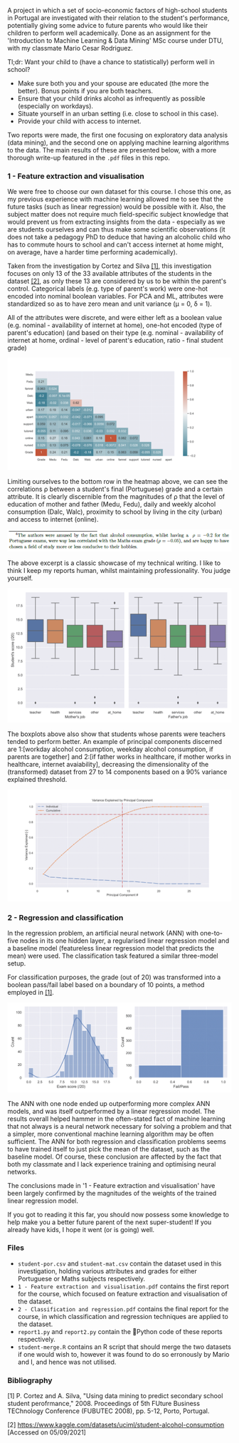 A project in which a set of socio-economic factors of high-school students in Portugal are investigated with their relation to the student's performance, potentially giving some advice to future parents who would like their children to perform well academically. Done as an assignment for the 'Introduction to Machine Learning & Data Mining' MSc course under DTU, with my classmate Mario Cesar Rodriguez.

Tl;dr: Want your child to (have a chance to statistically) perform well in school?
- Make sure both you and your spouse are educated (the more the better). Bonus points if you are both teachers. 
- Ensure that your child drinks alcohol as infrequently as possible (especially on workdays). 
- Situate yourself in an urban setting (i.e. close to school in this case).
- Provide your child with access to internet.

Two reports were made, the first one focusing on exploratory data analysis (data mining), and the second one on applying machine learning algorithms to the data. The main results of these are presented below, with a more thorough write-up featured in the `.pdf` files in this repo.

### 1 - Feature extraction and visualisation
We were free to choose our own dataset for this course. I chose this one, as my previous experience with machine learning allowed me to see that the future tasks (such as linear regression) would be possible with it. Also, the subject matter does not require much field-specific subject knowledge that would prevent us from extracting insights from the data - especially as we are students ourselves and can thus make some scientific observations (it does not take a pedagogy PhD to deduce that having an alcoholic child who has to commute hours to school and can't access internet at home might, on average, have a harder time performing academically).

Taken from the investigation by Cortez and Silva [[1]](#1), this investigation focuses on only 13 of the 33 available attributes of the students in the dataset [[2]](#2), as only these 13 are considered by us to be within the parent's control. Categorical labels (e.g. type of parent's work) were one-hot encoded into nominal boolean variables. For PCA and ML, attributes were standardized so as to have zero mean and unit variance (μ = 0, δ = 1).

All of the attributes were discrete, and were either left as a boolean value (e.g. nominal - availability of internet at home), one-hot encoded (type of parent's education)  (and based on their type (e.g. nominal - availability of internet at home, ordinal - level of parent's education, ratio - final student grade)

<img src="plots/correlation_heatmap-1.png" alt="Correlation heatmap">

Limiting ourselves to the bottom row in the heatmap above, we can see the correlations ρ between a student's final (Portuguese) grade and a certain attribute. It is clearly discernible from the magnitudes of ρ that the level of education of mother and father (Medu, Fedu), daily and weekly alcohol consumption (Dalc, Walc), proximity to school by living in the city (urban) and access to internet (online).

<img src="plots/alcohol_observation.png" alt="Funny excerpt from Report 1">

The above excerpt is a classic showcase of my technical writing. I like to think I keep my reports human, whilst maintaining professionality. You judge yourself.

<img src="plots/parents_job-1.png" alt="Parents job boxplots">

The boxplots above also show that students whose parents were teachers tended to perform better. An example of principal components discerned are 1:[workday alcohol consumption, weekday alcohol consumption, if parents are together] and 2:[if father works in healthcare, if mother works in healthcare, internet avaiability], decreasing the dimensionality of the (transformed) dataset from 27 to 14 components based on a 90% variance explained threshold.

<img src="plots/pca_ve-1.png" alt="PCA variance explained.">


### 2 - Regression and classification

In the regression problem, an artificial neural network (ANN) with one-to-five nodes in its one hidden layer, a regularised linear regression model and a baseline model (featureless linear regression model that predicts the mean) were used. The classification task featured a similar three-model setup.

For classification purposes, the grade (out of 20) was transformed into a boolean pass/fail label based on a boundary of 10 points, a method employed in [[1]](#1). 

<img src="plots/grades_distro-1.png" alt="Grades distribution">

The ANN with one node ended up outperforming more complex ANN models, and was itself outperformed by a linear regression model. The results overall helped hammer in the often-stated fact of machine learning that not always is a neural network necessary for solving a problem and that a simpler, more conventional machine learning algorithm may be often sufficient. The ANN for both regression and classification problems seems to have trained itself to just pick the mean of the dataset, such as the baseline model. Of course, these conclusion are affected by the fact that both my classmate and I lack experience training and optimising neural networks. 

The conclusions made in '1 - Feature extraction and visualisation' have been largely confirmed by the magnitudes of the weights of the trained linear regression model.

If you got to reading it this far, you should now possess some knowledge to help make you a better future parent of the next super-student! If you already have kids, I hope it went (or is going) well.

### Files
- `student-por.csv` and `student-mat.csv` contain the dataset used in this investigation, holding various attributes and grades for either Portuguese or Maths subjects respectively.  
- `1 - Feature extraction and visualisation.pdf` contains the first report for the course, which focused on feature extraction and visualisation of the dataset.
- `2 - Classification and regression.pdf` contains the final report for the course, in which classification and regression techniques are applied to the dataset.
- `report1.py` and `report2.py` contain the :snake:Python code of these reports respectively.
- `student-merge.R` contains an R script that should merge the two datasets if one would wish to, however it was found to do so erronously by Mario and I, and hence was not utilised.

### Bibliography
<a id="1">[1]</a>
P. Cortez and A. Silva, "Using data mining to predict secondary school student perofrmance," 2008. Proceedings of 5th FUture Business TEChnology Conference (FUBUTEC 2008), pp. 5-12, Porto, Portugal.

<a id="2">[2]</a>
https://www.kaggle.com/datasets/uciml/student-alcohol-consumption [Accessed on 05/09/2021]
